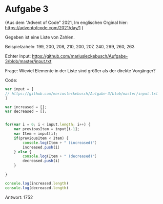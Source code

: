 # Aufgabe 3
(Aus dem "Advent of Code" 2021, Im englischen Orginal hier: https://adventofcode.com/2021/day/1 )

Gegeben ist eine Liste von Zahlen.

Beispielzaheln: 199, 200, 208, 210, 200, 207, 240, 269, 260, 263

Echter Input: https://github.com/mariusleckebusch/Aufgabe-3/blob/master/input.txt

Frage: Wieviel Elemente in der Liste sind größer als der direkte Vorgänger?

Code:
```js
var input = [
// https://github.com/mariusleckebusch/Aufgabe-3/blob/master/input.txt
]

var increased = [];
var decreased = [];


for(var i = 0; i < input.length; i++) {
    var previousItem = input[i-1];
    var Item = input[i];
    if(previousItem < Item) {
        console.log(Item + " (increased)")
        increased.push(i)
    } else {
        console.log(Item + " (decreased)")
        decreased.push(i) 
    }
        
}

console.log(increased.length)
console.log(decreased.length)
```


Antwort: 1752